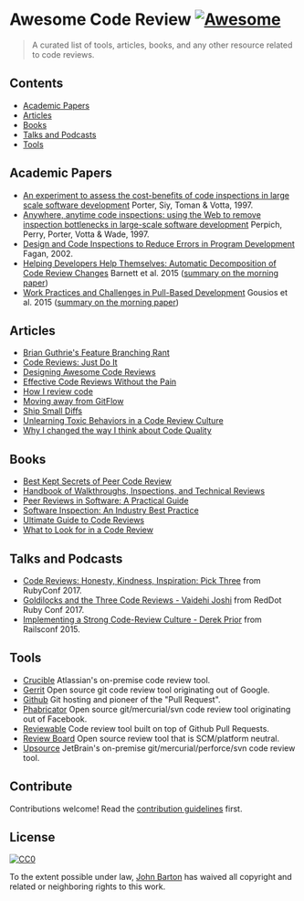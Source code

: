 # Awesome Code Review [![Awesome](https://cdn.rawgit.com/sindresorhus/awesome/d7305f38d29fed78fa85652e3a63e154dd8e8829/media/badge.svg)](https://github.com/sindresorhus/awesome)

> A curated list of tools, articles, books, and any other resource related to code reviews.

## Contents

- [Academic Papers](#academic-papers)
- [Articles](#articles)
- [Books](#books)
- [Talks and Podcasts](#talks-and-podcasts)
- [Tools](#tools)

## Academic Papers

- [An experiment to assess the cost-benefits of code inspections in large scale software development](http://ieeexplore.ieee.org/abstract/document/601071/) Porter, Siy, Toman & Votta, 1997.
- [Anywhere, anytime code inspections: using the Web to remove inspection bottlenecks in large-scale software development](https://dl.acm.org/citation.cfm?id=253234) Perpich, Perry, Porter, Votta & Wade, 1997.
- [Design and Code Inspections to Reduce Errors in Program Development](https://link.springer.com/chapter/10.1007/978-3-642-59412-0_35) Fagan, 2002.
- [Helping Developers Help Themselves: Automatic Decomposition of Code Review Changes](http://research.microsoft.com/pubs/238937/barnett2015hdh.pdf) Barnett et al. 2015 ([summary on the morning paper](https://blog.acolyer.org/2015/06/26/helping-developers-help-themselves-automatic-decomposition-of-code-review-changes/))
- [Work Practices and Challenges in Pull-Based Development](http://swerl.tudelft.nl/twiki/pub/Main/TechnicalReports/TUD-SERG-2014-013.pdf) Gousios et al. 2015 ([summary on the morning paper](https://blog.acolyer.org/2015/06/23/work-practices-and-challenges-in-pull-based-development/))

## Articles

- [Brian Guthrie's Feature Branching Rant](https://twitter.com/bguthrie/status/937750796334174209)
- [Code Reviews: Just Do It](https://blog.codinghorror.com/code-reviews-just-do-it/)
- [Designing Awesome Code Reviews](https://medium.com/unpacking-trunk-club/designing-awesome-code-reviews-5a0d9cd867e3)
- [Effective Code Reviews Without the Pain](https://www.developer.com/tech/article.php/3579756/Effective-Code-Reviews-Without-the-Pain.htm)
- [How I review code](https://engineering.tumblr.com/post/170040992289/how-i-review-code)
- [Moving away from GitFlow](https://www.gamasutra.com/blogs/NiklasGray/20170927/306445/Moving_away_from_GitFlow.php)
- [Ship Small Diffs](https://blog.skyliner.io/ship-small-diffs-741308bec0d1)
- [Unlearning Toxic Behaviors in a Code Review Culture](https://medium.com/@sandya.sankarram/unlearning-toxic-behaviors-in-a-code-review-culture-b7c295452a3c)
- [Why I changed the way I think about Code Quality](https://medium.freecodecamp.org/why-i-changed-the-way-i-think-about-code-quality-88c5d8d57e68)

## Books

- [Best Kept Secrets of Peer Code Review](https://www.goodreads.com/book/show/1563457.Best_Kept_Secrets_of_Peer_Code_Review)
- [Handbook of Walkthroughs, Inspections, and Technical Reviews](https://www.amazon.com/Handbook-Walkthroughs-Inspections-Technical-Reviews/dp/0932633196)
- [Peer Reviews in Software: A Practical Guide](https://www.amazon.com/Peer-Reviews-Software-Practical-Guide/dp/0201734850)
- [Software Inspection: An Industry Best Practice](https://www.amazon.com/Software-Inspection-Industry-Best-Practice/dp/0818673400)
- [Ultimate Guide to Code Reviews](https://www.codacy.com/ebooks/guide-to-code-reviews)
- [What to Look for in a Code Review](https://leanpub.com/whattolookforinacodereview)

## Talks and Podcasts

- [Code Reviews: Honesty, Kindness, Inspiration: Pick Three](http://confreaks.tv/videos/rubyconf2017-code-reviews-honesty-kindness-inspiration-pick-three) from RubyConf 2017.
- [Goldilocks and the Three Code Reviews - Vaidehi Joshi](https://confreaks.tv/videos/reddotrubyconf2017-goldilocks-and-the-three-code-reviews) from RedDot Ruby Conf 2017.
- [Implementing a Strong Code-Review Culture - Derek Prior](https://www.youtube.com/watch?v=PJjmw9TRB7s) from Railsconf 2015.

## Tools

- [Crucible](https://www.atlassian.com/software/crucible) Atlassian's on-premise code review tool.
- [Gerrit](https://www.gerritcodereview.com/) Open source git code review tool originating out of Google.
- [Github](https://github.com) Git hosting and pioneer of the "Pull Request".
- [Phabricator](https://www.phacility.com/phabricator/) Open source git/mercurial/svn code review tool originating out of Facebook.
- [Reviewable](https://reviewable.io/) Code review tool built on top of Github Pull Requests.
- [Review Board](https://www.reviewboard.org/) Open source review tool that is SCM/platform neutral.
- [Upsource](https://www.jetbrains.com/upsource/) JetBrain's on-premise git/mercurial/perforce/svn code review tool.

## Contribute

Contributions welcome! Read the [contribution guidelines](contributing.md) first.

## License

[![CC0](http://mirrors.creativecommons.org/presskit/buttons/88x31/svg/cc-zero.svg)](http://creativecommons.org/publicdomain/zero/1.0)

To the extent possible under law, [John Barton](https://johnbarton.co) has waived all copyright and
related or neighboring rights to this work.
